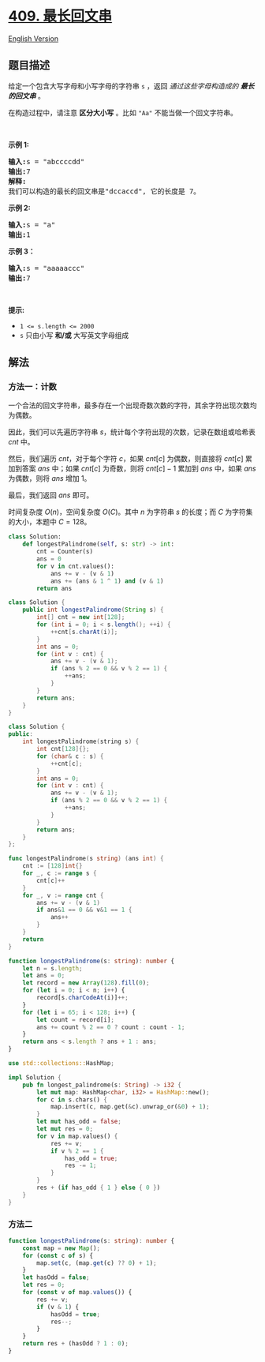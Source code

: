 # [409. 最长回文串](https://leetcode.cn/problems/longest-palindrome)

[English Version](/solution/0400-0499/0409.Longest%20Palindrome/README_EN.md)

<!-- tags:贪心,哈希表,字符串 -->

<!-- difficulty:简单 -->

## 题目描述

<!-- 这里写题目描述 -->

<p>给定一个包含大写字母和小写字母的字符串<meta charset="UTF-8" />&nbsp;<code>s</code>&nbsp;，返回&nbsp;<em>通过这些字母构造成的 <strong>最长的回文串</strong></em>&nbsp;。</p>

<p>在构造过程中，请注意 <strong>区分大小写</strong> 。比如&nbsp;<code>"Aa"</code>&nbsp;不能当做一个回文字符串。</p>

<p>&nbsp;</p>

<p><strong>示例 1: </strong></p>

<pre>
<strong>输入:</strong>s = "abccccdd"
<strong>输出:</strong>7
<strong>解释:</strong>
我们可以构造的最长的回文串是"dccaccd", 它的长度是 7。
</pre>

<p><strong>示例 2:</strong></p>

<pre>
<strong>输入:</strong>s = "a"
<strong>输出:</strong>1
</pre>

<p><strong>示例 3：</strong></p>

<pre>
<strong>输入:</strong>s = "aaaaaccc"
<strong>输出:</strong>7</pre>

<p>&nbsp;</p>

<p><strong>提示:</strong></p>

<ul>
	<li><code>1 &lt;= s.length &lt;= 2000</code></li>
	<li><code>s</code>&nbsp;只由小写 <strong>和/或</strong> 大写英文字母组成</li>
</ul>

## 解法

### 方法一：计数

一个合法的回文字符串，最多存在一个出现奇数次数的字符，其余字符出现次数均为偶数。

因此，我们可以先遍历字符串 $s$，统计每个字符出现的次数，记录在数组或哈希表 $cnt$ 中。

然后，我们遍历 $cnt$，对于每个字符 $c$，如果 $cnt[c]$ 为偶数，则直接将 $cnt[c]$ 累加到答案 $ans$ 中；如果 $cnt[c]$ 为奇数，则将 $cnt[c] - 1$ 累加到 $ans$ 中，如果 $ans$ 为偶数，则将 $ans$ 增加 $1$。

最后，我们返回 $ans$ 即可。

时间复杂度 $O(n)$，空间复杂度 $O(C)$。其中 $n$ 为字符串 $s$ 的长度；而 $C$ 为字符集的大小，本题中 $C = 128$。

<!-- tabs:start -->

```python
class Solution:
    def longestPalindrome(self, s: str) -> int:
        cnt = Counter(s)
        ans = 0
        for v in cnt.values():
            ans += v - (v & 1)
            ans += (ans & 1 ^ 1) and (v & 1)
        return ans
```

```java
class Solution {
    public int longestPalindrome(String s) {
        int[] cnt = new int[128];
        for (int i = 0; i < s.length(); ++i) {
            ++cnt[s.charAt(i)];
        }
        int ans = 0;
        for (int v : cnt) {
            ans += v - (v & 1);
            if (ans % 2 == 0 && v % 2 == 1) {
                ++ans;
            }
        }
        return ans;
    }
}
```

```cpp
class Solution {
public:
    int longestPalindrome(string s) {
        int cnt[128]{};
        for (char& c : s) {
            ++cnt[c];
        }
        int ans = 0;
        for (int v : cnt) {
            ans += v - (v & 1);
            if (ans % 2 == 0 && v % 2 == 1) {
                ++ans;
            }
        }
        return ans;
    }
};
```

```go
func longestPalindrome(s string) (ans int) {
	cnt := [128]int{}
	for _, c := range s {
		cnt[c]++
	}
	for _, v := range cnt {
		ans += v - (v & 1)
		if ans&1 == 0 && v&1 == 1 {
			ans++
		}
	}
	return
}
```

```ts
function longestPalindrome(s: string): number {
    let n = s.length;
    let ans = 0;
    let record = new Array(128).fill(0);
    for (let i = 0; i < n; i++) {
        record[s.charCodeAt(i)]++;
    }
    for (let i = 65; i < 128; i++) {
        let count = record[i];
        ans += count % 2 == 0 ? count : count - 1;
    }
    return ans < s.length ? ans + 1 : ans;
}
```

```rust
use std::collections::HashMap;

impl Solution {
    pub fn longest_palindrome(s: String) -> i32 {
        let mut map: HashMap<char, i32> = HashMap::new();
        for c in s.chars() {
            map.insert(c, map.get(&c).unwrap_or(&0) + 1);
        }
        let mut has_odd = false;
        let mut res = 0;
        for v in map.values() {
            res += v;
            if v % 2 == 1 {
                has_odd = true;
                res -= 1;
            }
        }
        res + (if has_odd { 1 } else { 0 })
    }
}
```

<!-- tabs:end -->

### 方法二

<!-- tabs:start -->

```ts
function longestPalindrome(s: string): number {
    const map = new Map();
    for (const c of s) {
        map.set(c, (map.get(c) ?? 0) + 1);
    }
    let hasOdd = false;
    let res = 0;
    for (const v of map.values()) {
        res += v;
        if (v & 1) {
            hasOdd = true;
            res--;
        }
    }
    return res + (hasOdd ? 1 : 0);
}
```

<!-- tabs:end -->

<!-- end -->
